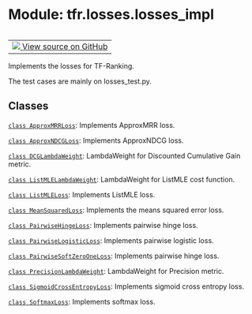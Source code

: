 <div itemscope itemtype="http://developers.google.com/ReferenceObject">
<meta itemprop="name" content="tfr.losses.losses_impl" />
<meta itemprop="path" content="Stable" />
</div>

# Module: tfr.losses.losses_impl

<table class="tfo-notebook-buttons tfo-api" align="left">

<td>
  <a target="_blank" href="https://github.com/tensorflow/ranking/tree/master/tensorflow_ranking/python/losses_impl.py">
    <img src="https://www.tensorflow.org/images/GitHub-Mark-32px.png" />
    View source on GitHub
  </a>
</td></table>

Implements the losses for TF-Ranking.

The test cases are mainly on losses_test.py.

## Classes

[`class ApproxMRRLoss`](../../tfr/losses/losses_impl/ApproxMRRLoss.md):
Implements ApproxMRR loss.

[`class ApproxNDCGLoss`](../../tfr/losses/losses_impl/ApproxNDCGLoss.md):
Implements ApproxNDCG loss.

[`class DCGLambdaWeight`](../../tfr/losses/losses_impl/DCGLambdaWeight.md):
LambdaWeight for Discounted Cumulative Gain metric.

[`class ListMLELambdaWeight`](../../tfr/losses/losses_impl/ListMLELambdaWeight.md):
LambdaWeight for ListMLE cost function.

[`class ListMLELoss`](../../tfr/losses/losses_impl/ListMLELoss.md): Implements
ListMLE loss.

[`class MeanSquaredLoss`](../../tfr/losses/losses_impl/MeanSquaredLoss.md):
Implements the means squared error loss.

[`class PairwiseHingeLoss`](../../tfr/losses/losses_impl/PairwiseHingeLoss.md):
Implements pairwise hinge loss.

[`class PairwiseLogisticLoss`](../../tfr/losses/losses_impl/PairwiseLogisticLoss.md):
Implements pairwise logistic loss.

[`class PairwiseSoftZeroOneLoss`](../../tfr/losses/losses_impl/PairwiseSoftZeroOneLoss.md):
Implements pairwise hinge loss.

[`class PrecisionLambdaWeight`](../../tfr/losses/losses_impl/PrecisionLambdaWeight.md):
LambdaWeight for Precision metric.

[`class SigmoidCrossEntropyLoss`](../../tfr/losses/losses_impl/SigmoidCrossEntropyLoss.md):
Implements sigmoid cross entropy loss.

[`class SoftmaxLoss`](../../tfr/losses/losses_impl/SoftmaxLoss.md): Implements
softmax loss.
